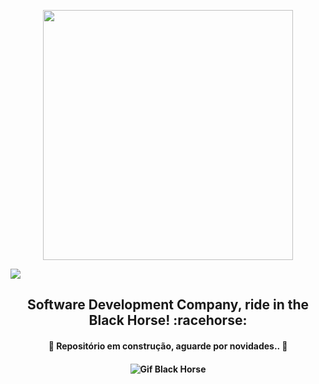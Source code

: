 <p align="center">
  <img height="400" src="https://user-images.githubusercontent.com/50464626/91626333-a61b8e00-e984-11ea-8c4e-65fd46026b25.png">
</p>

<a align="center">
<img align="center" src="https://img.shields.io/static/v1?label=Brazilian&message=Company&color=019733&style=for-the-badge&logo=/.resources/bandeirado-brasil.svg">
</a>

<h2 align="center"> <strong>Software Development Company, ride in the Black Horse!</strong> :racehorse: </h2>



<h4 align="center">
      🚧 Repositório em construção, aguarde por novidades.. 🚧
</h4>

<h4 align="center">
<img alt="Gif Black Horse" title="#RideInTheBlackHorse" src="https://i.imgur.com/1S1EZQB.gif">
</h4>